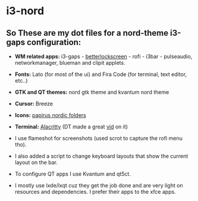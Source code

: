 # i3-nord
## So These are my dot files for a nord-theme i3-gaps configuration:

- **WM related apps:** i3-gaps - [betterlockscreen](https://github.com/pavanjadhaw/betterlockscreen) - rofi - i3bar - pulseaudio, networkmanager, blueman and clipit applets.

- **Fonts:** Lato (for most of the ui) and Fira Code (for terminal, text editor, etc..)

- **GTK and QT themes:** nord gtk theme and kvantum nord theme

- **Cursor:** Breeze

- **Icons:** [papirus nordic folders](https://github.com/basigur/papirus-folders)

- **Terminal:** [Alacritty](https://github.com/alacritty/alacritty) (DT made a great [vid](https://www.youtube.com/watch?v=PZPMvTvUf1Y&t=759s) on it)

- I use flameshot for screenshots (used scrot to capture the rofi menu tho).

- I also added a script to change keyboard layouts that show the current layout on the bar.

- To configure QT apps I use Kvantum and qt5ct.
- I mostly use lxde/lxqt cuz they get the job done and are very light on resources and dependencies. I prefer their apps to the xfce apps.
